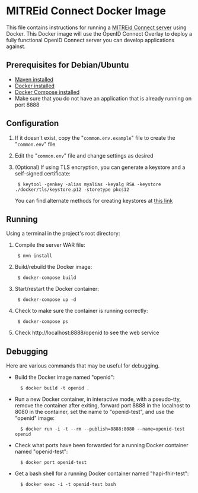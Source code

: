 # MITREid Connect Docker Image

This file contains instructions for running a [MITREid Connect server](https://github.com/mitreid-connect) using Docker. This Docker image will use the OpenID Connect Overlay to deploy a fully functional OpenID Connect server you can develop applications against.

## Prerequisites for Debian/Ubuntu

* [Maven installed](http://www.mkyong.com/maven/how-to-install-maven-in-ubuntu/)
* [Docker installed](http://docs.docker.com/installation/ubuntulinux/)
* [Docker Compose installed](https://docs.docker.com/compose/install/)
* Make sure that you do not have an application that is already running on port 8888

## Configuration

1. If it doesn't exist, copy the "`common.env.example`" file to create the "`common.env`" file
2. Edit the "`common.env`" file and change settings as desired
3. (Optional) If using TLS encryption, you can generate a keystore and a self-signed certificate:

        $ keytool -genkey -alias myalias -keyalg RSA -keystore ./docker/tls/keystore.p12 -storetype pkcs12

   You can find alternate methods for creating keystores at [this link](https://tomcat.apache.org/tomcat-8.0-doc/ssl-howto.html#Prepare_the_Certificate_Keystore)

## Running

Using a terminal in the project's root directory:

1. Compile the server WAR file:

        $ mvn install

2. Build/rebuild the Docker image:

        $ docker-compose build

3. Start/restart the Docker container:

        $ docker-compose up -d

4. Check to make sure the container is running correctly:

        $ docker-compose ps

5. Check http://localhost:8888/openid to see the web service

## Debugging

Here are various commands that may be useful for debugging.

* Build the Docker image named "openid":

        $ docker build -t openid .

* Run a new Docker container, in interactive mode, with a pseudo-tty, remove the container after exiting, forward port 8888 in the localhost to 8080 in the container, set the name to "openid-test", and use the "openid" image:

        $ docker run -i -t --rm --publish=8888:8080 --name=openid-test openid

* Check what ports have been forwarded for a running Docker container named "openid-test":

        $ docker port openid-test

* Get a bash shell for a running Docker container named "hapi-fhir-test":

        $ docker exec -i -t openid-test bash

